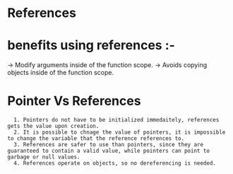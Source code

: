 # References

# benefits using references :-
   -> Modify arguments inside of the function scope.
   -> Avoids copying objects inside of the function scope.
   
   
 # Pointer Vs References
      1. Pointers do not have to be initialized immedaitely, references gets the value upon creation.
      2. It is possible to chnage the value of pointers, it is impossible to change the variable that the reference references to.
      3. References are safer to use than pointers, since they are guaranteed to contain a valid value, while pointers can point to garbage or null values.
      4. References operate on objects, so no dereferencing is needed.
                                           
